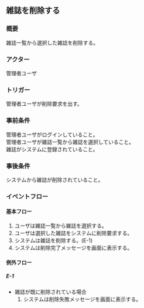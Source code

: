 ## 雑誌を削除する

### 概要
雑誌一覧から選択した雑誌を削除する。

### アクター
管理者ユーザ

### トリガー
管理者ユーザが削除要求を出す。

### 事前条件
管理者ユーザがログインしていること。  
管理者ユーザが雑誌一覧から雑誌を選択していること。  
雑誌がシステムに登録されていること。  

### 事後条件
システムから雑誌が削除されていること。

### イベントフロー
#### 基本フロー
1. ユーザは雑誌一覧から雑誌を選択する。
1. ユーザは選択した雑誌をシステムに削除要求する。
1. システムは雑誌を削除する。(E-1)
1. システムは削除完了メッセージを画面に表示する。

#### 例外フロー
##### E-1
- 雑誌が既に削除されている場合
  1. システムは削除失敗メッセージを画面に表示する。
